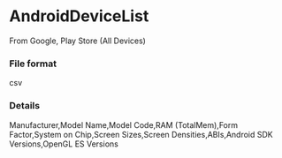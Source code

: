 # AndroidDeviceList
From Google, Play Store (All Devices)

### File format
csv

### Details
Manufacturer,Model Name,Model Code,RAM (TotalMem),Form Factor,System on Chip,Screen Sizes,Screen Densities,ABIs,Android SDK Versions,OpenGL ES Versions
